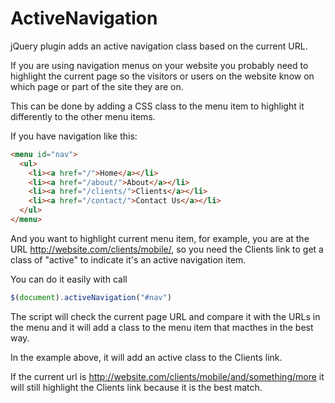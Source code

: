 ActiveNavigation
================

jQuery plugin adds an active  navigation class based on the current URL.

If you are using navigation menus on your website you probably need to highlight the current page so the visitors or users on the website know on which page or part of the site they are on.

This can be done by adding a CSS class to the menu item to highlight it differently to the other menu items.

If you have navigation like this:

```html
<menu id="nav"> 
  <ul>
    <li><a href="/">Home</a></li>
    <li><a href="/about/">About</a></li>
    <li><a href="/clients/">Clients</a></li>
    <li><a href="/contact/">Contact Us</a></li>
  </ul>
</menu>
```

And you want to highlight current menu item, for example, you are at the URL http://website.com/clients/mobile/, 
so you need the Clients link to get a class of "active" to indicate it's an active navigation item. 

You can do it easily with call
```javascript
$(document).activeNavigation("#nav")
```

The script will check the current page URL and compare it with the URLs in the menu and it will add a class to the menu item that macthes in the best way. 

In the example above, it will add an active class to the Clients link. 

If the current url is http://website.com/clients/mobile/and/something/more it will still highlight the Clients link because it is the best match.
